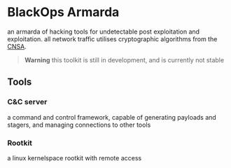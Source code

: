 # **BlackOps Armarda**
an armarda of hacking tools for undetectable post exploitation and exploitation. all network traffic utilises cryptographic algorithms from the [CNSA](https://en.wikipedia.org/wiki/Commercial_National_Security_Algorithm_Suite).
> **Warning** this toolkit is still in development, and is currently not stable


## **Tools**
### C&C server
a command and control framework, capable of generating payloads and stagers, and managing connections to other tools

### Rootkit
a linux kernelspace rootkit with remote access 
